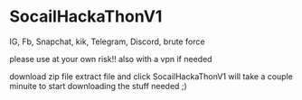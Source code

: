 # SocailHackaThonV1
IG, Fb, Snapchat, kik, Telegram, Discord, brute force 

please use at your own risk!! also with a vpn if needed

download zip file extract file and click SocailHackaThonV1 will take a couple minuite to start downloading the stuff needed ;)
